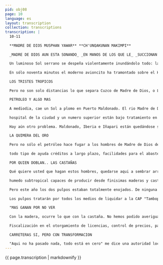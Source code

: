 ```yaml
---
pid: obj08
page: 10
language: es
layout: transcription
collection: transcriptions
transcription: |
  10-11
  
  **MADRE DE DIOS MUSPHAN YAWAR** **CH'UNQAKUNAN MAKIMPI**
  
  _MADRE DE DIOS AUN ESTA SONANDO_ _EN MANOS DE LOS QUE LE_ _SUCCIONAN LA SANGRE_
  
  Un luminoso Sol serrano se despeña violentamente inundándolo todo: la moderma arquitectura de hierro y vidrio del aeropuerto "Velasco Astete, las faldas salpicadas de casuchas blancas y el distante y niveo Salcantay. Son las ocho y treinta minutos de la mañana en el Cuzco. A esa hora, a la misma hora en que torrentes de turistas cargados de cámaras fotográficas desembarcan de los aviones procedentes de Lima, un Tin Otter calienta sus motores. Listos a abordar la nave, una decena de trabajadores con sus maletines y sus rostros de inquietud e impaciencia. Conversamos con uno de ellos. Somos trabajadores de la G. S.I. (Geophysical Service International) y nos vamos a Madre de Dios-, dice. Yo he estado en el hospital más de una semana, pero estoy ya mejor-, manifiesta otro. yo no me acostumbro en este frio, no se puede ni bañarse, No veo la hora de llegar a Maldonado-, se queja un trabajador joven. las nueve de la mañana el bimotor pintado con una frania roja corretea por la pista y se eleva entre las montañas. Ina hora y media después, el bimotor alquilado por la G. S.I. desciende en el aeropuerto "Padre Aldamiz" de Puerto Maldonado.
  
  En sólo noventa minutos el moderno avioncito ha tramontado sobre el Hualla--Hualla: ha sobrevolado sobre Marcapata Quincemil y se ha elevado en el inmenso espacio verde que parece un oceáno insondable. Es la misma ruta que los camioneros lo recorren en buen tiempo en tres dias y en épocas lluviosas en uno o dos meses, cuando la carretera Quincemil-- Maldonado es un sendero de fango donde se atasca hasta la propia esperanza de los maldonadeños; esta es quizá la misma ruta que hicieron Juan Alvarado Maldonado en 1567 y es posible que estos mismos senderos y cielos haya visto Faustino Maldonado, en 1860, y quizá antes que ellos, el Inca Yupanqui haya intentado por estas trochas llegar al Amaru Mayo (Rio de las Serpientes) cuando, inútilmente, pretendio con diez mil hombres conquistar el enigmatico y terrible Antisuyo.
  
  LOS TRISTES TROPICOS
  
  Pero no son solo distancias lo que separa Cuzco de Madre de Dios, o Lima de Madre de Dios o todo el Peru de Puerto Maldonado o Iñapari. Es todo. Es un todo que se revela duramente, sin ambages, en el mismo instante en que el viajero asoma las narices a estos pueblos de Madre de Dios, Maldonado, Iberia, Iñapari, Fortaleza, San Lorenzo. Son los pueblos que ha descrito Levi--Strauss en Tristes Trópicos, pueblos tristes, aplastados por el Sol del trópico, por las distancias y el aislamiento: pueblos y regiones sometidos y castigados por el capitalismo más salvaje: aquel que hace de las regiones tropicales las fronteras economicas del Tercer Mundo donde se Instalan los sistemas de explotación de las materias primas y del hombre más brutales.
  
  PETROLEO Y ALGO MAS
  
  A mediodia, cae un Sol a plomo en Puerto Maldonado. El rio Madre de Dios discurre, como quería Neruda, "como un camino planetario". La ciudad tiene un ambiente febril. Alguien nos habia dicho ya en el hotel que Puerto Maldonado no es la misma ciudad de hace un año. Desde que se instalaron en el Departamento las compañias de exploración de petróleo muchas cosas han cambiado aqui. Por lo pronto, hay una decena de obreros utosos (lepra blancal en el pequeño
  
  hospital de la ciudad y un numero superior están bajo tratamiento en el Cuzco: pero la mayoría están en los campementos de Lagarto, Rio Piedras y Manu. He aqui la versión de dos obreros sobre la uta. -Hay mucha uta en Manu: alli ha aparecido mucha uta. Dicen que es del agua o que un mosquito trae la uta: ya no sé pero hay mucha uta por culpa de la compañía que nos lleva a lugares donde hay enfermedad -- declara un obrero de unos 25 años, oriundo de la regiónEllos son los culpables. Cuando están enfermos no se cuidan. Chupan, se van a los burdeles, comen carne de chancho, tiran la plata, quien se va a sanar asi-, dice otro que indudablemente refleja en su tono la mentalidad y la opinión de los patrones. Es un obrero privilegiado que no se hunde en los pantanos del Rio Piedras: trabaja registrando la carga que los aviones alquilados por la G. S. I. transportan a Puerto Maldonado. Pero los efectos de la prospección petrolifera no terminan alli. No concluyen con el drama de los trabajadores utosos. El costo de vida en Puerto Maldonado ha saltado por las nubes. Una gallina que hasta hace un año costaba quince libras, ahora se cotiza en 400 soles. Los gerentes y técnicos petrolefos pagan alegremente estos precios. Los bares sempre están atestados de clientes, casi todos obreros que después do tres meses de internamiento son capaces de beberse incluso al Madre de Dios: desembarcan en la ciudad con su atado de camisas y pantalones y un "voltijo" de billetes y se lanzan a la conquista del placer. Como en Iquitos, como en Pucallapa y Yurimaguas, alli donde se ha instalado campamentos de reclutamiento de trocheros, la prospección petrolifera con sus millones de soles, sus grandes maquinarias y sus tecnócratas, han hecho trizas el viejo sistema de vida de estos pueblos, que hasta hace poco dormian una apacible y tropical siesta historica. Como en Iquitos, Pucallpa y Yurimaguas, en Puerto Maldonado también una pequeña capa urbana que comerciantes dueños de restaurantes y bares, de bazares y prostibulos, convierten en billetes y jugosas cuentas bancarias las tristes borracheras de los miles de trocheros: se engordan con todo el desorden social que genera la millonaria inversión petrolifera en la endeble y artificial estructura economica de estos pueblos.
  
  Hay aún otro problema. Maldonado, Iberia e Iñapari están quedándose sin brazos. Todos los trabajadores se están yendo al petróleo. Dentro de poco si la cosa sigue así, no habrá gente en las chacras-, declara alarmado un funcionario del Banco de Fomento Agropecuario de Iberia.
  
  LA QUIMERA DEL ORO
  
  Pero no sólo el petróleo hace fugar a los hombres de Madre de Dios de sus precarios asentamientos agricolas; también la quimera del oro, como en la inolvidable pelicula de Charles Chaplin. Fugan con su pobreza, su mujer y su esperanza: parten en oleadas hacia el Inambari: hacia las playas del Madre de Dios. Se estima que un poco más de tres mil hombres se engarrotan las manos y se parten las espaldas con el furioso Sol selvático en las playas para producir el 30 por ciento del oro que se produce actualmente en el Perú. En Mazuco, Inambari Medio, hablo con uno de estos trabajadores. Se niega a darme su nombre. Es un hombre pálido, con heridas en el rostro y los brazos producidos por las picaduras de mosquitos. Temeroso, mirando a cada instante por el camino por donde asoma cada cierto tiempo la fiera y temida mirada de su patrón, me cuenta que gana setenta soles al día. Seguro Social? No. no sé que es eso. Sólo me pagan setenta soles al dia y trabajo de seis a seis--, dice receloso. A diez metros, sobre una empalizada, una mujer joven también pálida y de cabellera desgreñada cocina platanos y un niño sin pantalón juega inocentemente en la arena, cavando hoyitos con los pies. Soy de Macusani y tengo 28 años. Estoy aca desde hace 6 años-, dice luego. Volver? Tengo que pagar mi cuenta al patrón primero. No se cuando porque todo está muy caro aqui: a uno le friegan estos patrones, hacen lo que quieren, abusan-, se queja. Como este hombre, hay más de tres mil en Madre de Dios, repartidos en las playas de Madre de Dios, Tambopata, Inambari, Piedras y otros alfuentes. Se estima que producen 70 kilos de oro al mes, ganando 70 soles diarios, trabajando de"seis a seis". Están sometidos a un sistema de enganche por un centenar de patrones, "pequeños mineros", segun la nocente terminologia del Banco Minero del cual reciben
  
  todo tipo de ayuda créditos a largo plazo, facilidades para el abastecimiento de herramientas y alimentos. Un ejemplo de patrón es Barazona, prácticamente el dueño de Mazuco, Barazona es propietario del único hotel del pueblo, del único restaurante, de la única tienda. Si alguien llega a Mazuco, "lavador de oro", periodista, antopólogo, aventurero, ingeniero, etc. ineluctablemete tendrá que caer en las garras de Barazona. No hay escapatoria. Es el tipico ejemplo aldeano del circulo vicioso del capitalismo comercial de la dominación interna.
  
  POR QUIEN DOBLAN.. LAS CASTAÑAS
  
  Qué quiere usted que hagan estos hombres, quedarse aqui a sembrar arroz y luego no tener a quien vender-, me argumenta casd furioso un poblador de Iberia cuando trato de explicarle las ventajas de la agrieultura en la región. A este respecto, me relatan historias que bordean lo increible: de campesinos agrupados que cultivaron maíz, que después de un año de trabajo no sabían que hacer con su producción: de ciertos dias en que nadie quiere comprar la carne que cuelga de los ganchos en el mercado de Iberis: de frejol que en esta ciudad nadie quiere pagar SJ. 8.90 el kilo y que al otro lado de la frontera, en Paraguazu, alcanza un equivalente de 70 a 80 soles el kilo. Mire, el año 1972 me dediqué al arroz. Sembré dos hectáreas y produci más o menos 1,600 kilos. El Banco me dio un prestamo de SJ. 5,600. Luego de vender el arroz con mucha dificultad y de pagar el préstamo me quedó un saldito de SJ. 2,600 por casi un año de trabajo--, manifiesta burlón un ex agricultor que desde 1974 se ha convertido en un trochero en el Rlo Piedras, sacando, segun sus cálculos, hasta tres mil soles al mes" El petróleo, el oro, el comercio, está sacando de sus chacras a los agricultores. Pero debe haber una fuerza superior a todas las demás, es el circulo vicioso de la comercialización y el dominio que sobre éste ejercen dos o tres pulpos del comercio. De otra manera no se explica la situación de una región de 78,000 kilómetros cuadrados, con 27 mil habitantes y con los pisos ecológicos posiblemente más fértiles de la Amazonía Peruana. Porque Madre de Dios, al estar por los estudios científicos, tiene de todo: desde zonas de bosque tropical seco, de bosque húmedo tropical, hasta áreas de bosque
  
  humedo subtropical capaces de producir desde finisimas maderas y castañas, hasta papayas y delicadas chirimoyas. Maderas, oro y castaña que sólo sirven para enriquecer a cuatro o cinco capitalistas. La castaña es un ejemplo. Por lo menos 600 familias en Madre de Dios se dedican a recolectar la castaña, en las condiciones de trabajo más duras que cualquiera pueda imaginarse. Cargando sobre la espalda pesadas "barricas" en largos tramos que se prolongan por kilómetros hasta el pueblo, donde está el centro de acopio. Hasta hace poco, el Ministerio de Agricultura otorgaba casi graciosamente contratos de concesión para extraer castaña. Pero quienes recibían estas concesiones no eran los verdaderos extractores, sino los comerciantes que luego "enganchaban" legiones de recolectores a quienes compraban la castaña pelada al Irrisorio precio de 28 soles el kilo. El concesionario a su vez vendía el producto al mayorista ganando el 200 ó 300 por ciento. El sistema no ha camblado momento, pero está siendo duramente socavado cuestionado por la Cooperativa Agraria de Producción Tambopata" en una de las luchas mas heroicas y ejemplares para liquidar y romper uno de los más poderosos eslabones de la explotación del hombre en la región. Es una lucha entre David y Goliat. David es la Cooperativa y Goliat son los dos pulpos comerciales de la región Sur."El Sol" y "Comersa", empresas que compran castaña y mader. Nunca antes nadie pudo disputar el poder de estas dos empresas, que reinaban como dos soberanos todopoderosos repartiéndose cordialmente la miseria y el sudor de miles de extractores de castaña y madera. La verdaden historia de esta lucha empezó el año pasado, luego de un periodo de organización y fortalecimiento de la Cooperativa, cuya producción ha llegado a las 300 T.M. de castaña pelada. Con un nivel de organización y un volumen de producción así, la CAP pudo darse el lujo de ejercer cierta presión sobre los dos pulpos, de jugar un poco con la ley de la oferta y la demanda. No aceptaron el precio irrisorio de 28 soles y, finalmente, los monopolistas transaron en pagar 48 soles el kiogramo en Puerto Maldonado, precio absolutamente desusado para el mercado regional.
  
  Pero este año los dos pulpos estaban totalmente enojados. De ninguna manera aceptarían que una "cosa Iamada Cooperativa con 30 cholos hambrientos, asesorados por los comunistas" desafiaran su tremendo poder. Así que dieron la orden a sus testaferros de no comprar castaña de la CAP Tambopata", salvo que "aceptasen el precio de 35 soles el kilo", aduciendo que la crisis interacional "no permitía pagar más". Las mismas disculpas de siempre. La crisis del capitalismo cayendo sobre las espaldas de los trabajadores. La CAP no dio su brazo a torcer. Y justo cuando las cosas se ponían un poco feas para la castaña, se inauguró la Feria Agropecuaria de Huancaro, en el Cuzco organizada por la Federación Agraria Revolucionaria "Tupac Amaru" (FARTAC). Hasta Huancaro trasladaron 6 toneladas de castaña que se vendieron en seis días a 50 soles el kilo. Ahora, la CAP debe estar vendiendo castañas a precios de ganga desde ayer en la Feria del Hogar, aqui en Lima, donde habitualmente el kilo de castaña de segunda no baja de S. 160.00. Sería ingenuo pensar que los pulpos se han dado por vencidos. El bocado es demasiado suculento para dejarse arrebatar así nomás. Comparemos. La producción de castaña en Madre de Dios asciende al millón de kilos que significan, sonantes y contantes, 50 millones de soles. De este total, la CAP "Tambopata sólo produce 300 toneladas. Casi nada. Pero el problema, para los pulpos, no reside en la cantidad. Porque después de todo no seria problema dejar una pitanza de milloncejos a la CAP, cuando ellos se sustraen la mayor parte de los 50 millones que produce la castaña. El "peligro" para ellos está en el mal ejemplo de la CAP. igual que para el imperialismo capitalista la cohesión e integración de los países del Tercer Mundo. Un pobre solo no tiene poder. Pero si se unen 30 ó 100 pobres, se hacen fuertes. Entonces, hay que declararle la guerra. Esa guerra incruenta pero mortal del sabotaje, del estrangulamiento. En Madre de Dios todos son enemigos de la CAP. Todos hablan mal de la CAP, porque así lo han dispuesto los pulpos. Como estos dominan el comercio, las Instituciones (hasta hace poco el gerente de "El Sol" era alcalde de Madre de Dios, como el alcalde de Lamas es comprador y agente de "Comercial Suramérica" de Iquitos, tentaculo de la FABRIL en la Amazonía), el crédito, las relaciones sociales, el transporte, la CAP resiste un verdadero sitio.
  
  Los pulpos tratarán por todos los medios de liquidar a la CAP "Tambopata porque representa la opción más clara, más objetiva del campesinado y los trabajadores en general, de liquidar el sistema de explotación vigente, monopolista y expoliador, y sustituirlo por otro, un sistema más racional, economica y socialmente más equitativo. Un sistema de comercialización y producción que podría ampliarse, en cuanto a su diseño, objetivos sociales y economicos, y todo el conjunto de la economía regional: producción, transporte y comercialización de la madera, de la castaña, del oro del transporte, etc. Todo esto en una primera etapa de reestructuración del sistema más salvaje y grotesco de frontera economica que subsiste en el país, para luego, en una etapa superior, avanzar hacia la propiedad social. La estructura de dominación interna, la condición de enclave del capitalismo comercial cuzqueño y arequipeño que tiene Madre de Dios, ofrece las condiciones más objetivas para hacer en la región un laboratorio de experiencias de propiedad social en la Amazonía Peruana. El mismo asedio que la CAP "Tambopata" resisten en este momento la CAP "Tahuamanu" y la Cooperativa de Producción y Trabajo formada por los shiringueros de Iberia.
  
  "MAS GANAN POR NO VER
  
  Con la madera, ocurre lo que con la castaña. No hemos podido averiguar el volumen de explotación maderera que sale del Departamento, ni el numero de licencias de extracción que el Ministerio de Agricultura otorgaba hasta antes de la promulgación de la Ley de Forestal y de Fauna. Pero estas licencias suman varios centenares. Estas licencias se otorgaban no a los verdaderos extractores, sino a los patrones y habilitadores, pues existe la misma cadena de explotación que en el resto de la Amazonía. Lógicamente, miles de extractores trabajan para un centenar de habilitadores y, fundamentalmente, para los grandes comerciantes de madera que son, nada menos y nada más, los mismos de la castaña, incluyendo a otro pulpo más del Sur del país, "Sarfaty". Hay que imaginarse el esfuerzo que signifisa extraer madera y luego comerciarla a 2.40 el pie de la mejor madera que, en Cuzco, Arequipa y Lima, llegara a tener precios de 16, 20 y 30 soles el pie.
  
  Fiscalización en el otorgamiento de licencias, control de precios, pago de derechos, son habitualmente letra muerta en esta frontera economica. "Aqui los funcionarios, más ganan por no ver que por ver," nos decía cinicamente un comerciante en Iñapari, en la frontera con el Brasil.
  
  CARRETERAS SI, PERO CON TRANSFORMACION
  
  "Aqui no ha pasado nada, todo está en cero" me dice una autoridad local mientras nos tomamos un refresco en"I Genovesa Discrepo con esa opinión. En Madre de Dios han ocurrido muchas cosas desde el siglo pasado, cuando los caucheros masacraron a los grupos nativos. Hoy en día, no hay masacre sino cada cierto tiempo. Pero los nativos están atados a la cadena etnocentrista y dominadora de los misioneros, segun lo denuncia duramente Bernal Lelong en su hermoso y desesperado libro "Shinkibeni, el Río del Maiz". Y de acuerdo a los testimonios objetivos de la Misión del Shintuya. Está también la historia de las luchas del sindicato de shiringueros de Iberia, que son la vanguardia de la organización y la lucha en esa región del pals. Una historia que se merece no estas lincas ni una crónica, sino un libro en el que se cuente, entre otras cosas, de como el sindicato pagó durante años un sueldo a uno de sus dirigentes, aprista él, que vivió comodamente en Lima "haciendo gestiones" mientras los shiringueros escupían sangre en las estradas. Están también los reclamos de los hombres de esta región por tener una buena carretera que los una a lo que ellos llaman "la civilización". Carretera necesaria, como otras que deben conectar a Maldonado con Ibcria e Iñapari. Pero que la carretera llegue cuando llegue tembién la transformación socio- economica a esta región, porque de otro modo la carretera, como ha venido pasando hasta ahora alli donde no. ha llegado la herramienta revolucionaria, se convierte en un largo y fuerte brazo de los explotadores. Un camino más ancho y más próximo para llegar a la chacra de los nativos y de los demás chacareros. Si no es asi, el oro, la riqueza de Madre de Dios, será sólo como ahora una quimera para los pobres.
---
```


{{ page.transcription | markdownify }}
